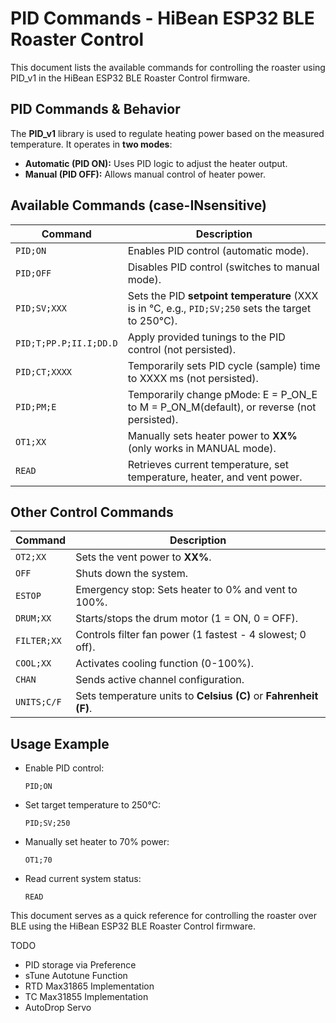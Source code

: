 # PID Commands - HiBean ESP32 BLE Roaster Control

This document lists the available commands for controlling the roaster using PID_v1 in the HiBean ESP32 BLE Roaster Control firmware.

## **PID Commands & Behavior**
The **PID_v1** library is used to regulate heating power based on the measured temperature. It operates in **two modes**:
- **Automatic (PID ON):** Uses PID logic to adjust the heater output.
- **Manual (PID OFF):** Allows manual control of heater power.

## **Available Commands (case-INsensitive)**
| **Command**     | **Description** |
|-----------------|----------------|
| `PID;ON`        | Enables PID control (automatic mode). |
| `PID;OFF`       | Disables PID control (switches to manual mode). |
| `PID;SV;XXX`    | Sets the PID **setpoint temperature** (XXX is in °C, e.g., `PID;SV;250` sets the target to 250°C). |
| `PID;T;PP.P;II.I;DD.D`   |  Apply provided tunings to the PID control (not persisted). |
| `PID;CT;XXXX`    | Temporarily sets PID cycle (sample) time to XXXX ms (not persisted). |
| `PID;PM;E`      | Temporarily change pMode: E = P_ON_E to M = P_ON_M(default), or reverse (not persisted). |
| `OT1;XX`        | Manually sets heater power to **XX%** (only works in MANUAL mode). |
| `READ`          | Retrieves current temperature, set temperature, heater, and vent power. |

## **Other Control Commands**
| **Command**     | **Description** |
|-----------------|----------------|
| `OT2;XX`        | Sets the vent power to **XX%**. |
| `OFF`           | Shuts down the system. |
| `ESTOP`         | Emergency stop: Sets heater to 0% and vent to 100%. |
| `DRUM;XX`       | Starts/stops the drum motor (1 = ON, 0 = OFF). |
| `FILTER;XX`     | Controls filter fan power (1 fastest - 4 slowest; 0 off). |
| `COOL;XX`       | Activates cooling function (0-100%). |
| `CHAN`          | Sends active channel configuration. |
| `UNITS;C/F`     | Sets temperature units to **Celsius (C)** or **Fahrenheit (F)**. |

## **Usage Example**
- Enable PID control:
  ```
  PID;ON
  ```
- Set target temperature to 250°C:
  ```
  PID;SV;250
  ```
- Manually set heater to 70% power:
  ```
  OT1;70
  ```
- Read current system status:
  ```
  READ
  ```

This document serves as a quick reference for controlling the roaster over BLE using the HiBean ESP32 BLE Roaster Control firmware.

TODO
- PID storage via Preference
- sTune Autotune Function
- RTD Max31865 Implementation
- TC Max31855 Implementation
- AutoDrop Servo
